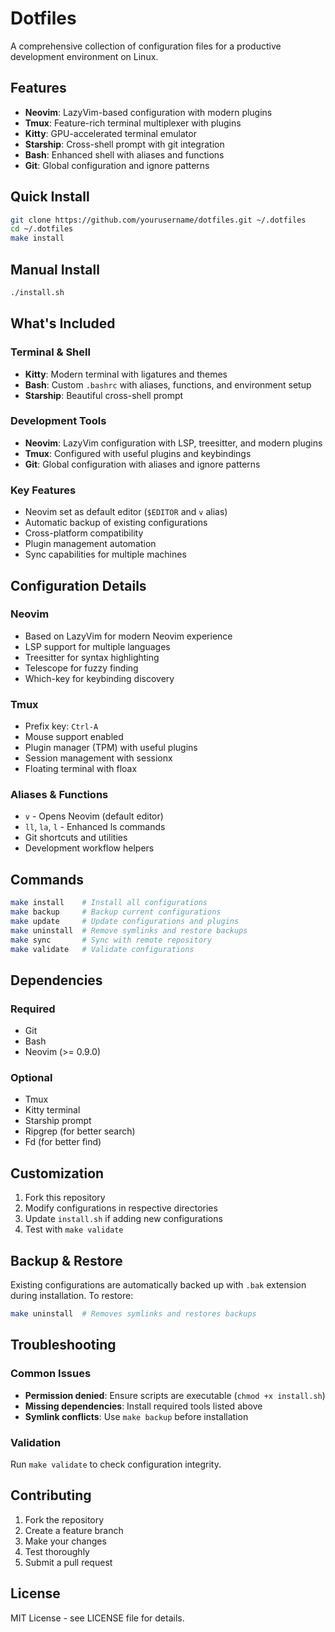 # Dotfiles

A comprehensive collection of configuration files for a productive development environment on Linux.

## Features

- **Neovim**: LazyVim-based configuration with modern plugins
- **Tmux**: Feature-rich terminal multiplexer with plugins
- **Kitty**: GPU-accelerated terminal emulator
- **Starship**: Cross-shell prompt with git integration
- **Bash**: Enhanced shell with aliases and functions
- **Git**: Global configuration and ignore patterns

## Quick Install

```bash
git clone https://github.com/yourusername/dotfiles.git ~/.dotfiles
cd ~/.dotfiles
make install
```

## Manual Install

```bash
./install.sh
```

## What's Included

### Terminal & Shell
- **Kitty**: Modern terminal with ligatures and themes
- **Bash**: Custom `.bashrc` with aliases, functions, and environment setup
- **Starship**: Beautiful cross-shell prompt

### Development Tools
- **Neovim**: LazyVim configuration with LSP, treesitter, and modern plugins
- **Tmux**: Configured with useful plugins and keybindings
- **Git**: Global configuration with aliases and ignore patterns

### Key Features
- Neovim set as default editor (`$EDITOR` and `v` alias)
- Automatic backup of existing configurations
- Cross-platform compatibility
- Plugin management automation
- Sync capabilities for multiple machines

## Configuration Details

### Neovim
- Based on LazyVim for modern Neovim experience
- LSP support for multiple languages
- Treesitter for syntax highlighting
- Telescope for fuzzy finding
- Which-key for keybinding discovery

### Tmux
- Prefix key: `Ctrl-A`
- Mouse support enabled
- Plugin manager (TPM) with useful plugins
- Session management with sessionx
- Floating terminal with floax

### Aliases & Functions
- `v` - Opens Neovim (default editor)
- `ll`, `la`, `l` - Enhanced ls commands
- Git shortcuts and utilities
- Development workflow helpers

## Commands

```bash
make install    # Install all configurations
make backup     # Backup current configurations
make update     # Update configurations and plugins
make uninstall  # Remove symlinks and restore backups
make sync       # Sync with remote repository
make validate   # Validate configurations
```

## Dependencies

### Required
- Git
- Bash
- Neovim (>= 0.9.0)

### Optional
- Tmux
- Kitty terminal
- Starship prompt
- Ripgrep (for better search)
- Fd (for better find)

## Customization

1. Fork this repository
2. Modify configurations in respective directories
3. Update `install.sh` if adding new configurations
4. Test with `make validate`

## Backup & Restore

Existing configurations are automatically backed up with `.bak` extension during installation. To restore:

```bash
make uninstall  # Removes symlinks and restores backups
```

## Troubleshooting

### Common Issues
- **Permission denied**: Ensure scripts are executable (`chmod +x install.sh`)
- **Missing dependencies**: Install required tools listed above
- **Symlink conflicts**: Use `make backup` before installation

### Validation
Run `make validate` to check configuration integrity.

## Contributing

1. Fork the repository
2. Create a feature branch
3. Make your changes
4. Test thoroughly
5. Submit a pull request

## License

MIT License - see LICENSE file for details.